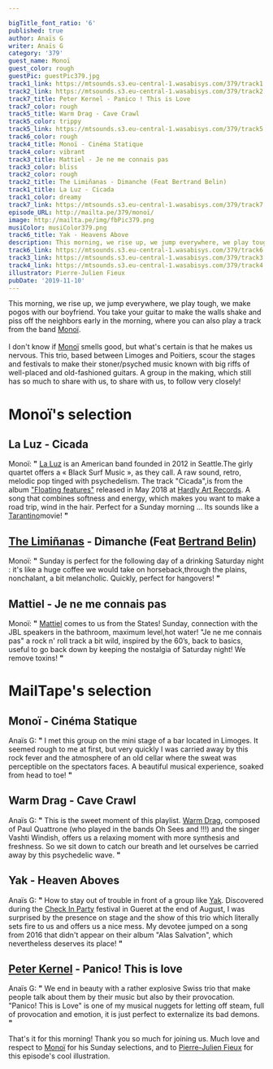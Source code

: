 ```yaml
---

bigTitle_font_ratio: '6'
published: true
author: Anaïs G
writer: Anaïs G
category: '379'
guest_name: Monoï
guest_color: rough
guestPic: guestPic379.jpg
track1_link: https://mtsounds.s3.eu-central-1.wasabisys.com/379/track1.mp3
track2_link: https://mtsounds.s3.eu-central-1.wasabisys.com/379/track2.mp3
track7_title: Peter Kernel - Panico ! This is Love
track7_color: rough
track5_title: Warm Drag - Cave Crawl
track5_color: trippy
track5_link: https://mtsounds.s3.eu-central-1.wasabisys.com/379/track5.mp3
track6_color: rough
track4_title: Monoï - Cinéma Statique
track4_color: vibrant
track3_title: Mattiel - Je ne me connais pas
track3_color: bliss
track2_color: rough
track2_title: The Limiñanas - Dimanche (Feat Bertrand Belin)
track1_title: La Luz - Cicada
track1_color: dreamy
track7_link: https://mtsounds.s3.eu-central-1.wasabisys.com/379/track7.mp3
episode_URL: http://mailta.pe/379/monoï/
image: http://mailta.pe/img/fbPic379.png
musiColor: musiColor379.png
track6_title: Yak - Heavens Above
description: This morning, we rise up, we jump everywhere, we play tough, we make pogos with our boyfriend. You take your guitar to make the walls shake and piss off the neighbors early in the morning, where you can also play a track from the band Monoï.
track6_link: https://mtsounds.s3.eu-central-1.wasabisys.com/379/track6.mp3
track3_link: https://mtsounds.s3.eu-central-1.wasabisys.com/379/track3.mp3
track4_link: https://mtsounds.s3.eu-central-1.wasabisys.com/379/track4.mp3
illustrator: Pierre-Julien Fieux
pubDate: '2019-11-10'
---
```



 This morning, we rise up, we jump everywhere, we play tough, we make pogos with our boyfriend. You take your guitar to make the walls shake and piss off the neighbors early in the morning, where you can also play a track from the band [Monoï](https://www.facebook.com/monoii.monoii.monoii/). 
<br><br>
I don't know if [Monoï](https://monoi.bandcamp.com/releases) smells good, but what's certain is that he makes us nervous. This trio, based between Limoges and Poitiers, scour the stages and festivals to make their stoner/psyched music known with big riffs of well-placed and old-fashioned guitars. A group in the making, which still has so much to share with us, to share with us, to follow very closely!




# Monoï's selection

## La Luz - Cicada
Monoï: **"** [La Luz](https://www.facebook.com/laluzusa/) is an American band founded in 2012 in Seattle.The girly quartet offers a « Black Surf Music », as they call. A raw sound, retro, melodic pop tinged with psychedelism. The track "Cicada",is from the album ["Floating features"](https://laluz.bandcamp.com/album/floating-features) released in May 2018 at [Hardly Art Records](https://www.hardlyart.com/). A song that combines softness and energy, which makes you want to make a road trip, wind in the hair. Perfect for a Sunday morning ... Its sounds like a [Tarantino](https://fr.wikipedia.org/wiki/Quentin_Tarantino)movie! **"** 

## [The Limiñanas](http://www.theliminanas.com/) - Dimanche (Feat [Bertrand Belin](https://www.bertrandbelin.com/))
Monoï: **"** Sunday is perfect for the following day of a drinking Saturday night : it's like a huge coffee we would take on horseback,through the plains, nonchalant, a bit melancholic. Quickly, perfect for hangovers! **"** 

## Mattiel - Je ne me connais pas 
Monoï: **"** [Mattiel](https://mattiel.com/) comes to us from the States! Sunday, connection with the JBL speakers in the bathroom, maximum level,hot water! "Je ne me connais pas" a rock n' roll track a bit wild, inspired by the 60’s, back to basics, useful to go back down by keeping the nostalgia of Saturday night! We remove toxins! **"**  


# MailTape's selection

## Monoï - Cinéma Statique
Anaïs G: **"** I met this group on the mini stage of a bar located in Limoges. It seemed rough to me at first, but very quickly I was carried away by this rock fever and the atmosphere of an old cellar where the sweat was perceptible on the spectators faces. A beautiful musical experience, soaked from head to toe! **"** 

## Warm Drag - Cave Crawl
Anaïs G: **"** This is the sweet moment of this playlist. [Warm Drag](https://www.facebook.com/warmdrag/), composed of Paul Quattrone (who played in the bands Oh Sees and !!!) and the singer Vashti Windish, offers us a relaxing moment with more synthesis and freshness. So we sit down to catch our breath and let ourselves be carried away by this psychedelic wave. **"** 

## Yak - Heaven Aboves
Anaïs G: **"** How to stay out of trouble in front of a group like [Yak](https://fr.wikipedia.org/wiki/Yak_(groupe)). Discovered during the [Check In Party](https://www.checkinparty.com/) festival in Gueret at the end of August, I was surprised by the presence on stage and the show of this trio which literally sets fire to us and offers us a nice mess. My devotee jumped on a song from 2016 that didn't appear on their album "Alas Salvation", which nevertheless deserves its place! **"** 

## [Peter Kernel](https://peterkernel.bandcamp.com/)  - Panico! This is love
Anaïs G: **"** We end in beauty with a rather explosive Swiss trio that make people talk about them by their music but also by their provocation. "Panico! This is Love" is one of my musical nuggets for letting off steam, full of provocation and emotion, it is just perfect to externalize its bad demons. **"** 


That's it for this morning! Thank you so much for joining us. Much love and respect to [Monoï](https://www.facebook.com/monoii.monoii.monoii/) for his Sunday selections, and to [Pierre-Julien Fieux](https://pierrejulienfieux.com/) for this episode's cool illustration. 
